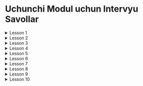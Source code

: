 # Uchunchi Modul uchun Intervyu Savollar

<details>
<summary>Lesson 1</summary>
    <ul>
        <details>
        <summary>1.1 Exceptions</summary>
            <ul>
                <li>Exception nima ?</li>
                <li>Nima sabli exceptionlar yuzaga keladi ?</li>
                <li>Nima uchun exceptionlar haqida qaygurish kerak ?</li>
            </ul>
        </details>
    </ul>
    <ul>
        <details>
        <summary>1.2 Dealing with errors</summary>
            <ul>
                <li>Hamma exception yoki errorlarning otasi yani superclass qaysi ?</li>
                <li>Error nima va qachon yuzaga keladi?</li>
                <li>Exception va error farqi nimada?</li> 
                <li>Qancha exception turlari bor ?</li> 
                <li>Bizga alohida exception class yaratish nimaga kerak ?</li> 
                <li>Exception propagation nima ?</li> 
            </ul>
        </details>
    </ul>
    <ul>
        <details>
        <summary>1.3 Catching an Exception</summary>
            <ul>
                <li>Exceptionni catching nima?</li>
                <li>Exceptionlar qanday tutiladi ?</li>
                <li>Exceptionni tutish nima uchun kerak ?</li>
                <li>Br necha Exceptionlar qanday tutiladi ?</li>
                <li>Java 7 da qanday o'zgartirish kiritilgan try catch ga?</li>
                <li>Try-with-recources nima va uning foydali tomoni nimada?</li>
                <li>Try-with-recources da classlarimiz ishlashi uchun qaysi interfacedan voris olgan bo'lishi kerak</li>
                <li>Exceptionlarni foydali tomonlari nimada</li>
                <li>Exceptionning qanday turlari bor</li>
                <li>Uncheck exception va checked exception farqlari qanday?</li>
            </ul>
        </details>
    </ul>
    <ul>
        <details>
        <summary>1.4 Tips for Using Exceptions</summary>
            <ul>
                <li>Exceptionlardan foydalanish uchun qanday maslahatlar beriladi?</li>
            </ul>
        </details>
    </ul>
</details>

<details>
<summary>Lesson 2</summary>
    <ul>
        <details>
        <summary>2.1 Generics</summary>
            <ul>
                <li>Genericlar nima ?</li>
                <li>Genericlarning foydali tomonlari ?</li>
                <li>Genericlarni qayerlarda elon qila olamiz ?</li>
                <li>Generic va Object o'rtasida nima farqi bor ?</li>
            </ul>
        </details>
    </ul>
    <ul>
        <details>
        <summary>2.2 Bounds for Type Variables</summary>
            <ul>
                <li>Single Bounds nima ?</li>
                <li>Bound Typelardan nima uchun foydalanamiz ?</li>
                <li>Qanday Bounds turlari bor?</li>
                <li>Multiple Bounds nima?</li> 
            </ul>
        </details>
    </ul>
    <ul>
        <details>
        <summary>3.3 Generic Code and the Virtual Machine</summary>
            <ul>
                <li>Type Erasure nima?</li>
                <li>Type Erasure lar methodda ham sodir bo'ladimi ?</li>
                <li>Raw type nima ?</li>
                <li>Warnings nima ?</li>
                <li>Raw typelarni ishlatishdan nima uchun qoshish kerak ?</li>
            </ul>
        </details>
    </ul>
    <ul>
        <details>
        <summary>3.4 Restrictions and Limitations</summary>
            <ul>
                <li>Genericlarda qanday checklovlar mavjud ?</li>
            </ul>
        </details>
    </ul>
    <ul>
        <details>
        <summary>3.5 Inheritance Rules for Generic Types</summary>
            <ul>
                <li>Genericlardan qanday qoida bor vorisliklar bilan ishlaganda ?</li>
                <li>Genericlarda SuperClass type da elan qilingan arrayga sub class arrayini ozlashtira olamizmi ?</li>
            </ul>
        </details>
    </ul>
</details>

<details>
<summary>Lesson 3</summary>
    <ul>
        <details>
        <summary>3.1 Dynamic Array</summary>
            <ul>
                <li>Arraylar bilan qanday muammo bor ?</li>
                <li>Dynamic arraylarning qulay taraflari qanday?</li>
            </ul>
        </details>
    </ul>
    <ul>
        <details>
        <summary>3.2 Collections Framework</summary>
            <ul>
                <li>Collections Framework nima?</li>
                <li>Collections Framework ning qulay taraflari qanday?</li>
                <li>Collections Framework ning eng katta super classi qaysi?</li>
                <li>Collectionning qanday turlari bor?</li> 
                <li>Map Collectionni ichiga kiradimi?</li> 
                <li>Collectionda primative typelar ishlata olamizmi?</li> 
                <li>Collection nima uchun kerak?</li> 
                <li>Collection Framework qaysi packageda joylashgan ?</li> 
                <li>Collection Framework asosiy interfacelarni ayting bering ?</li> 
                <li>Collection Framework sort qilish uchun asosiy interfacelarni aytib bering ?</li> 
            </ul>
        </details>
    </ul>
    <ul>
        <details>
        <summary>3.3 List Interface</summary>
            <ul>
                <li>List interface nima ?</li>
                <li>List interface asosiy xususiyatlarni ayting ?</li>
                <li>List interface ning foydali tomonlari nimada ?</li>
                <li>List interfacening subclasslari qaysi ?</li>
            </ul>
        </details>
    </ul>
    <ul>
        <details>
        <summary>3.4 ArrayList</summary>
            <ul>
                <li>ArrayList nima ?</li>
                <li>ArrayList qaysi interfacedan voris olgan ?</li>
                <li>ArrayList qaysi marker interfacelardan voris olgan ?</li>
                <li>ArrayList ning asosiy xususiyatlarni ayting ?</li>
                <li>ArrayList dublikat elementlarni saqlaydimi ?</li>
                <li>ArrayListga null qo'sha olmizmi ?</li>
                <li>ArrayList elementlarni xotirada qanday tartibda saqlaydi ?</li>
                <li>ArrayList bilan Array ni o'rtasidagi farq ?</li>
                <li>ArrayList ni kamchiliklari ?</li>
                <li>ArrayList ning loadFactorysi nechi foiz ?</li>
                <li>ArrayList dan elementlarni olishni nechi xil usuli mavjud ?</li>
            </ul>
        </details>
    </ul>
</details>

<details>
<summary>Lesson 4</summary>
    <ul>
        <details>
        <summary>4.1 LinkedList</summary>
            <ul>
                <li>LinkedList nima ?</li>
                <li>LinkedList elementlarni xotirada qanday saqlaydi ?</li>
                <li>LinkedListning qanday turlari bor ?</li>
                <li>LinkedListning ArrayListdan qanday avzalliki bor?</li>
                <li>LinkedListning qanday kamchiliklari bor?</li>
                <li>LinkedListning qanday turlari bor ?</li>
                <li>LinkedList va ArrayList o'rtasidagi farq ?</li>
            </ul>
        </details>
    </ul>
    <ul>
        <details>
        <summary>4.2 LinkedList Class</summary>
            <ul>
                <li>LinkedList initial capacitysi nima uchun nol ?</li>
                <li>Node nima ?</li>
                <li>LinkidList qanday data strukturadan foydalanadi ?</li>
                <li>LinkidList loadFactorysi nechi foiz ?</li>
                <li>LinkidList ning Super classi qaysi ?</li>
                <li>LinkidList dan elementni olish nima uchun sekin ?</li>
            </ul>
        </details>
    </ul>
    <ul>
        <details>
        <summary>4.4 Vector class</summary>
            <ul>
                <li>Vektor nima ?</li>
                <li>Vektor classining super classi qaysi ?</li>
                <li>Vektor class nima uchun JDK 5dan boshlab deprecated hisoblanadi ?</li>
                <li>Vektor classining initial capacitysi nechi ?</li>
                <li>Vektor va ArrayList ning o'rtasidagi farq ?</li>
                <li>Vektor nima uchun ArrayListdan sekin ?</li>
                <li>Vektor thread-safemi ? bo'lsa nima uchun ?</li>
                <li>Vektor dan elementlarni nechi xil usulda olishimiz mumkin ?</li>
                <li>Vektor ga iteratsiya paytida o'zgartirish kiritsak nima bo'ladi ?</li>
            </ul>
        </details>
    </ul>
</details>

<details>
<summary>Lesson 5</summary>
    <ul>
        <details>
        <summary>5.1 Set & HashSet</summary>
            <ul>
                <li>Set nima ?</li>
                <li>Set ni asosiy xususiyatlari ?</li>
                <li>Set interfaceni subclassni aytib bering.</li>
                <li>HashSet nima ?</li>
                <li>HashSet elementlarni saqlash uchun internal nimadan foydalanadi ?</li>
                <li>HashSet thread-safemi ?</li>
                <li>HashSet elementlarni kirish tartibda saqlaydimi ?</li>
                <li>HashSet add() method qanday ishlashni tushintirib bering ?</li>
                <li>HashSet nima uchun duplicate elementlarni saqlab bo'lmaydi ?</li>
            </ul>
        </details>
    </ul>
    <ul>
        <details>
        <summary>5.3 LinkedHashSet</summary>
            <ul>
                <li>LinkedHashSet nima ?</li>
                <li>LinkedHashSet va HashSet o'rtasidagi farq nima ?</li>
                <li>LinkedHashSet java nechinchi versiyasida qo'shiilgan ?</li>
                <li>LinkedHashSet thread-safemi ?</li>
                <li>LinkedHashSet qaysi operatsiyalar uchun samarli ?</li>
            </ul>
        </details>
    </ul>
    <ul>
        <details>
        <summary>5.4 Comparator and Comparable</summary>
            <ul>
                <li>Comparator nima ?</li>
                <li>Comparable nima ?</li>
                <li>Comparator va Comparable interfacelari o'rtasidagi farq ?</li>
                <li>Java-ni nechinchi versiyasida qo'shilgan ?</li>
                <li>Qachon biz ushbu 2la interfacelardan foydalanishimiz kerak ?</li>
            </ul>
        </details>
    </ul>
    <ul>
        <details>
        <summary>5.5 TreeSet</summary>
            <ul>
                <li>TreeSet nima ?</li>
                <li>TreeSet duplicate elementlarga ruhsat bormi ?</li>
                <li>TreeSet thread-safemi ?</li>
                <li>TreeSet va HashSet o'rtasidagi farq ?</li>
                <li>TreeSet hierarchysini aytib bering ?</li>
                <li>TreeSet elementlarni saqlash uchun internal nimadan foydalanadi ?</li>
                <li>TreeSet ga iteratsiya paytida o'zgartirish kiritsak nima bo'ladi ?</li>
            </ul>
        </details>
    </ul>
</details>

<details>
<summary>Lesson 6</summary>
    <ul>
        <details>
        <summary>6.1 Queue Data Structure</summary>
            <ul>
                <li>Queue nima ?</li>
                <li>FIFO nima ?</li>
                <li>Queue Interface methodlarni aytib bering ?</li>
                <li>Queue nechi xil turi bor ?</li>
                <li>Queue asosiy xususiyarlarni aytib bering ?</li>
                <li>Queue ga null element qo'shimiz mumkinmi ?</li>
                <li>Queue ga duplicate elementlarni qo'shimiz mumkinmi ?</li>
                <li>Queue interface sub-interfacelarni aytib bering ?</li>
            </ul>
        </details>
    </ul>
    <ul>
        <details>
        <summary>6.2 Queue Interface</summary>
            <ul>
                <li>PriorityQueue nima ?</li>
                <li>PriorityQueue ga null element qo'shimiz mumkinmi ?</li>
                <li>PriorityQueue asosiy xususiyatlarni aytib bering ?</li>
                <li>PriorityQueue thread-safemi ?</li>
                <li>Deque nima ?</li>
                <li>Deque ni hierarchysini aytib bering ?</li>
                <li>Deque ni asosiy xususiyatlarni ayting ?</li>
                <li>LIFO nima ?</li>
            </ul>
        </details>
    </ul>
</details>

<details>
<summary>Lesson 7</summary>
    <ul>
        <details>
        <summary>7.1 Map</summary>
            <ul>
                <li>Map nima ?</li>
                <li>Map interfaceni subclasslarni sanab bering ?</li>
                <li>Map asosiy xususiyatlari ?</li>
                <li>Map Hierarchy aytib bering ?</li>
                <li>Map nima uchun Object classini hashCode() methodidan foydalanadi ?</li>
                <li>Map qaysi operatsiyalar uchun Map dan foydalanishimiz kerak ?</li>
                <li>Map keyga null qiymat bersak nima bo'ladi ?</li>
                <li>Map ni iteratsiya paytida o'zgartirsak nima bo'ladi ?</li>
            </ul>
        </details>
    </ul>
    <ul>
        <details>
        <summary>7.2 HashMap</summary>
            <ul>
                <li>HashMap nima ?</li>
                <li>HashMap asosiy xususiyatlari ?</li>
                <li>HashMap va HashSet o'rtasidagi farq ?</li>
                <li>HashMap elementlarni tanday tartibda saqlaydi ?</li>
                <li>HashMap key ga duplicate elementlarni saqlashimiz mumkinmi ?</li>
                <li>HashMap initial capacitysi va loadFactoryni ayting ?</li>
                <li>HashMap tez yoki HashSet ?</li>
                <li>HashMap nechi xil yo'l bilan elementlarni olishimiz mumkin ?</li>
                <li>HashMap element internal nimada saqlaydi ?</li>
            </ul>
        </details>
    </ul>
    <ul>
        <details>
        <summary>7.3 LinkedHashMap</summary>
            <ul>
                <li>LinkedHashMap nima ?</li>
                <li>LinkedHashMap Java-ni nechinchi versiyasida qo'shilgan ?</li>
                <li>LinkedHashMap va HashMap o'rtasidagi farq ?</li>
                <li>LinkedHashMap thread-safemi ?</li>
                <li>LinkedHashMap initial capacitysi va loadFactorysini ayting ?</li>
                <li>LinkedHashMap elementlarni qanday tartibda saqlaydi ?</li>
                <li>LinkedHashMap synchronizedmi ?</li>
                <li>LinkedHashMap keyga nechtagacha null qiymat qo'shimiz mumkin ?</li>
            </ul>
        </details>
    </ul>
    <ul>
        <details>
        <summary>7.4 TreeMap</summary>
            <ul>
                <li>TreeMap nima ?</li>
                <li>TreeMap saqlanadi elementlar Comparator interface impl olgan bo'lishi kerakmi ?</li>
                <li>TreeMap va HashMap o'rtasidagi farq ?</li>
                <li>TreeMap qanday data structure foydalanadi ?</li>
                <li>TreeMap qanday ishlashni tushintirib bering ?</li>
                <li>TreeMap null key qo'shimiz mumkinmi ?</li>
                <li>TreeMap asynchrome ?</li>
            </ul>
        </details>
    </ul>
    <ul>
        <details>
        <summary>7.5 WeakHashMap</summary>
            <ul>
                <li>WeakHashMap nima ?</li>
                <li>WeakReference nima ?</li>
                <li>WeakHashMap synchronizedmi ?</li>
                <li>WeakHashMap elementlarni qo'shish taribini saqlaydimi ?</li>
                <li>WeakHashMap ga nechtagacha null key qo'shimiz mumkin ?</li>
                <li>WeakHashMap ga duplicate key qo'shimiz mumkin ?</li>
                <li>WeakHashMap va HashMap o'rtasidagi farq ?</li>
            </ul>
        </details>
    </ul>
</details>

<details>
<summary>Lesson 8</summary>
    <ul>
        <details>
        <summary>8.1 Views</summary>
            <ul>
                <li>View nima ?</li>
                <li>Empty View bizga nima uchun kerak ?</li>
                <li>Unmodifiable views nima ?</li>
            </ul>
        </details>
    </ul>
    <ul>
        <details>
        <summary>8.2 Shallow Copy & Deep Copy</summary>
            <ul>
                <li>Shallow Copy nima ?</li>
                <li>Deep Copy nima ?</li>
                <li>Deep Copy va Shallow Copy o'rtasidagi farq ?</li>
                <li>Shallow Copy qayerda ishlatamiz ?</li>
                <li>Deep Copy qayerda ishlatamiz ?</li>
            </ul>
        </details>
    </ul>
    <ul>
        <details>
        <summary>8.3 Iterator vs ListIterator</summary>
            <ul>
                <li>Iterator nima ?</li>
                <li>Java-da nechta Iterator bor ?</li>
                <li>Iterator hasNext() method nima uchun ishlatiladi ?</li>
                <li>ListIterator nima ?</li>
                <li>ListIterator va Iterator o'rtasidagi farq ?</li>
                <li>Fail-Safe iterators nima ?</li>
                <li>Fail-Fast iterators nima ?</li>
                <li>Fail-Fast va Fail-Safe o'rtasidagi farq ?</li>
            </ul>
        </details>
    </ul>
</details>

<details>
<summary>Lesson 9</summary>
    <ul>
        <details>
        <summary>9.1 Collections class</summary>
            <ul>
                <li>Collections nima ?</li>
                <li>Collections classini sort() methd nima qiladi ?</li>
                <li>Collections classini shuffle() methd nima qiladi ?</li>
                <li>Collections class methodlaridan nima maqsadda foydalanamiz ?</li>
            </ul>
        </details>
    </ul>
    <ul>
        <details>
        <summary>9.2 Optional class</summary>
            <ul>
                <li>Optional nima ?</li>
                <li>Optional isPresent() method bizga nima uchun kerak ?</li>
                <li>Optional Java-ni nechinchi versiyasida qo'shilgan ?</li>
                <li>Optional classni Java-ga nima maqsadda qo'shilgan ?</li>
            </ul>
        </details>
    </ul>
    <ul>
        <details>
        <summary>9.3 SOLID</summary>
            <ul>
                <li>SOLID nima ?</li>
                <li>SOLID tushintirib bering ?</li>
            </ul>
        </details>
    </ul>
</details>

<details>
<summary>Lesson 10</summary>
    <ul>
        <details>
        <summary>10.1 Legacy Collections Part 1</summary>
            <ul>
                <li>Properties nima ?</li>
                <li>Propertieslardan foydalanamiz ?</li>
                <li>Propertieslar qaysi filelardan o'qish va yozishimiz mumkin ?</li>
                <li>HashTable nima ?</li>
                <li>HashTable ni qachon ishlatamiz ?</li>
                <li>HashTable ni loadFactory va initial capacitysi ?</li>
                <li>HashTable thread-safemi ?</li>
                <li>HashTabledan foydalanganimizda hashCode() va equals() contractlarni buzmasligimiz kerak ?</li>
            </ul>
        </details>
    </ul>
    <ul>
        <details>
        <summary>10.2 Legacy Collections Part 2</summary>
            <ul>
                <li>Stack nima ?</li>
                <li>Stack Java-ni nechinchi versiyasida qo'shilgan ?</li>
                <li>LIFO nima ?</li>
                <li>Deque va Stack o'rtasidagi farq ?</li>
                <li>Stack synchronizedmi ?</li>
                <li>Stack initial capacity va loadFactorysini ayting ?</li>
                <li>Stackdan necha xil usulda elementlarni olishimiz mumkin ?</li>
            </ul>
        </details>
    </ul>
    <ul>
        <details>
        <summary>10.3 Internationalization</summary>
            <ul>
                <li>i18n nima ?</li>
                <li>ResourceBundle nima ?</li>
                <li>ResourceBundle qanday holatlarda foydalanamiz ?</li>
            </ul>
        </details>
    </ul>
    <ul>
        <details>
        <summary>10.4 Wildcard Types</summary>
            <ul>
                <li>Wildcard Type nima ?</li>
                <li>Wildcard Typelardan qanday holatlarda foydalanishimiz kerak ?</li>
                <li>Wildcard Type Java-ni nechinchi versiyasida qo'shilgan ?</li>
                <li>super va extends keywordlarni tushintirib bering ?</li>
            </ul>
        </details>
    </ul>
</details>